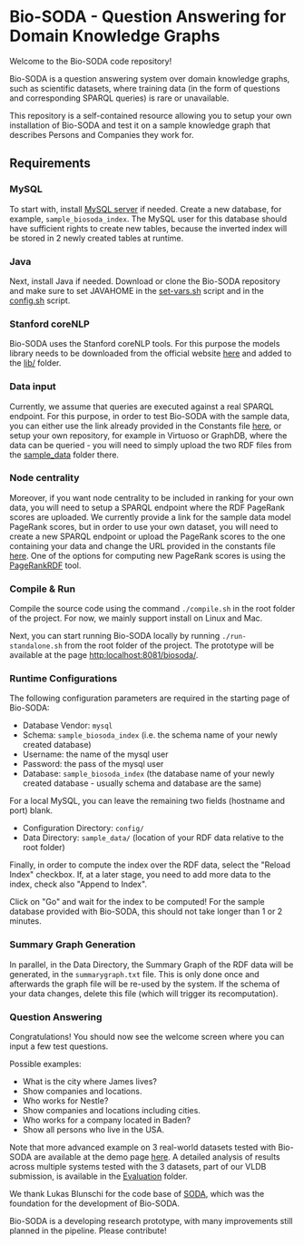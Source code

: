 # Bio-SODA - Question Answering for Domain Knowledge Graphs

Welcome to the Bio-SODA code repository! 

Bio-SODA is a question answering system over domain knowledge graphs, such as scientific datasets, where training data (in the form of questions and corresponding SPARQL queries) is rare or unavailable.

This repository is a self-contained resource allowing you to setup your own installation of Bio-SODA and test it on a sample knowledge graph that describes Persons and Companies they work for. 

## Requirements

### MySQL

To start with, install [MySQL server](https://dev.mysql.com/downloads/mysql/) if needed. Create a new database, for example, `sample_biosoda_index`. The MySQL user for this database should have sufficient rights to create new tables, because the inverted index will be stored in 2 newly created tables at runtime.

### Java

Next, install Java if needed. Download or clone the Bio-SODA repository and make sure to set JAVAHOME in the [set-vars.sh](https://github.com/anazhaw/bio-soda/blob/master/set-vars.sh#L9) script and in the [config.sh](https://github.com/anazhaw/bio-soda/blob/master/scripts/config.sh#L9) script.

### Stanford coreNLP

Bio-SODA uses the Stanford coreNLP tools. For this purpose the models library needs to be downloaded from the official website [here](http://nlp.stanford.edu/software/stanford-english-corenlp-2016-10-31-models.jar) and added to the [lib/](https://github.com/anazhaw/bio-soda/blob/master/lib/) folder.

### Data input
Currently, we assume that queries are executed against a real SPARQL endpoint. For this purpose, in order to test Bio-SODA with the sample data, you can either use the link already provided in the Constants file [here](https://github.com/anazhaw/bio-soda/blob/master/src/ch/ethz/semdwhsearch/prototyp1/constants/Constants.java#L84), or setup your own repository, for example in Virtuoso or GraphDB, where the data can be queried - you will need to simply upload the two RDF files from the [sample_data](https://github.com/anazhaw/bio-soda/blob/master/sample_data) folder there. 

### Node centrality
Moreover, if you want node centrality to be included in ranking for your own data, you will need to setup a SPARQL endpoint where the RDF PageRank scores are uploaded. We currently provide a link for the sample data model PageRank scores, but in order to use your own dataset, you will need to create a new SPARQL endpoint or upload the PageRank scores to the one containing your data and change the URL provided in the constants file [here](https://github.com/anazhaw/bio-soda/blob/master/src/ch/ethz/semdwhsearch/prototyp1/constants/Constants.java#L85). One of the options for computing new PageRank scores is using the [PageRankRDF](https://github.com/QAnswer/PageRankRDF) tool.

### Compile & Run
Compile the source code using the command `./compile.sh` in the root folder of the project. For now, we mainly support install on Linux and Mac.

Next, you can start running Bio-SODA locally by running `./run-standalone.sh` from the root folder of the project. The prototype will be available at the page [http:localhost:8081/biosoda/](http:localhost:8081/biosoda/).

### Runtime Configurations
The following configuration parameters are required in the starting page of Bio-SODA:
* Database Vendor: `mysql`
* Schema: `sample_biosoda_index` (i.e. the schema name of your newly created database)
* Username: the name of the mysql user
* Password: the pass of the mysql user
* Database: `sample_biosoda_index` (the database name of your newly created database - usually schema and database are the same)

For a local MySQL, you can leave the remaining two fields (hostname and port) blank.
* Configuration Directory: `config/`
* Data Directory: `sample_data/` (location of your RDF data relative to the root folder) 

Finally, in order to compute the index over the RDF data, select the "Reload Index" checkbox. If, at a later stage, you need to add more data to the index, check also "Append to Index".

Click on "Go" and wait for the index to be computed! For the sample database provided with Bio-SODA, this should not take longer than 1 or 2 minutes. 

### Summary Graph Generation
In parallel, in the Data Directory, the Summary Graph of the RDF data will be generated, in the `summarygraph.txt` file. This is only done once and afterwards the graph file will be re-used by the system. If the schema of your data changes, delete this file (which will trigger its recomputation).

### Question Answering

Congratulations! You should now see the welcome screen where you can input a few test questions.

Possible examples:
* What is the city where James lives?
* Show companies and locations.
* Who works for Nestle?
* Show companies and locations including cities.
* Who works for a company located in Baden?
* Show all persons who live in the USA. 

Note that more advanced example on 3 real-world datasets tested with Bio-SODA are available at the demo page [here](http://biosoda.expasy.org/welcome/). A detailed analysis of results across multiple systems tested with the 3 datasets, part of our VLDB submission, is available in the [Evaluation](https://github.com/anazhaw/Bio-SODA/tree/master/Evaluation) folder.

We thank Lukas Blunschi for the code base of [SODA](https://dl.acm.org/doi/10.14778/2336664.2336667), which was the foundation for the development of Bio-SODA.

Bio-SODA is a developing research prototype, with many improvements still planned in the pipeline. Please contribute!
